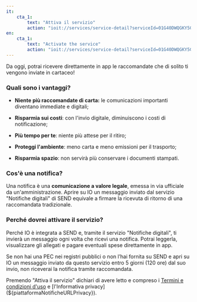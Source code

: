 ```yaml
---
it:
    cta_1:
        text: "Attiva il servizio"
        action: "ioit://services/service-detail?serviceId=01G40DWQGKY5GRWSNM4303VNRP&activate=true"
en:
    cta_1:
        text: "Activate the service"
        action: "ioit://services/service-detail?serviceId=01G40DWQGKY5GRWSNM4303VNRP&activate=true"
---
```

Da oggi, potrai ricevere direttamente in app le raccomandate che di solito ti vengono inviate in cartaceo!

### Quali sono i vantaggi?

- **Niente più raccomandate di carta:** le comunicazioni importanti diventano immediate e digitali;

- **Risparmia sui costi**: con l'invio digitale, diminuiscono i costi di notificazione;

- **Più tempo per te**: niente più attese per il ritiro;

- **Proteggi l'ambiente**: meno carta e meno emissioni per il trasporto;

- **Risparmia spazio**: non servirà più conservare i documenti stampati.

### Cos'è una notifica?
Una notifica è una **comunicazione a valore legale**, emessa in via ufficiale da un'amministrazione.
Aprire su IO un messaggio inviato dal servizio "Notifiche digitali" di SEND equivale a firmare la ricevuta di ritorno di una
raccomandata tradizionale.

### Perché dovrei attivare il servizio?
Perché IO è integrata a SEND e, tramite il servizio "Notifiche digitali",
ti invierà un messaggio ogni volta che ricevi una notifica.
Potrai leggerla, visualizzare gli allegati e pagare eventuali spese direttamente in app.

Se non hai una PEC nei registri pubblici o non l’hai fornita su SEND e apri su IO un messaggio 
inviato da questo servizio entro 5 giorni (120 ore) dal suo invio, non riceverai la notifica tramite raccomandata.

Premendo "Attiva il servizio" dichiari di avere letto e compreso i
[Termini e condizioni d'uso](${piattaformaNotificheURLTOS} ) e [l'Informativa privacy](${piattaformaNotificheURLPrivacy}).